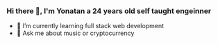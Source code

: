 ### Hi there 👋, I'm Yonatan a 24 years old self taught engeinner

- 🌱 I’m currently learning full stack web development
- 💬 Ask me about music or cryptocurrency

<!--
**yoni2528/yoni2528** is a ✨ _special_ ✨ repository because its `README.md` (this file) appears on your GitHub profile.

Here are some ideas to get you started:

- 🔭 I’m currently working on ...
- 🌱 I’m currently learning ...
- 👯 I’m looking to collaborate on ...
- 🤔 I’m looking for help with ...
- 💬 Ask me about ...
- 📫 How to reach me: ...
- 😄 Pronouns: ...
- ⚡ Fun fact: ...
-->
